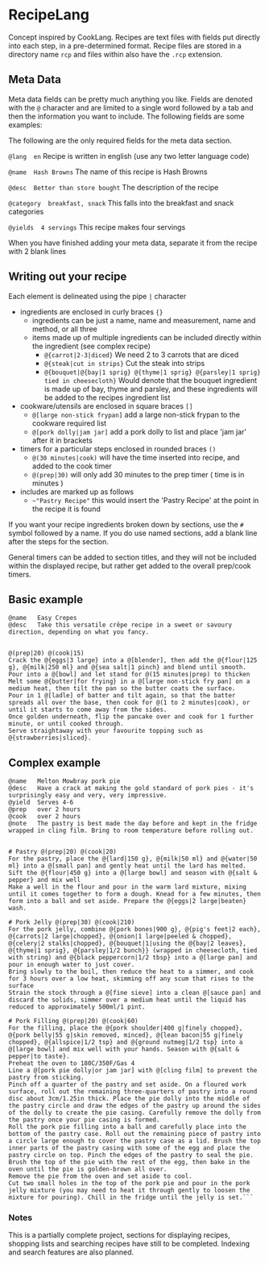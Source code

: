 # RecipeLang

Concept inspired by CookLang.
Recipes are text files with fields put directly into each step, in a pre-determined format.  Recipe files are stored in a directory name `rcp` and files within also have the `.rcp` extension.

## Meta Data

Meta data fields can be pretty much anything you like.  Fields are denoted with the `@` character and are limited to a single word followed by a tab and then the information you want to include.  The following fields are some examples:

The following are the only required fields for the meta data section.

`@lang  en` Recipe is written in english (use any two letter language code)

`@name  Hash Browns` The name of this recipe is Hash Browns

`@desc  Better than store bought` The description of the recipe

`@category  breakfast, snack` This falls into the breakfast and snack categories

`@yields  4 servings` This recipe makes four servings

When you have finished adding your meta data, separate it from the recipe with 2 blank lines

## Writing out your recipe

Each element is delineated using the pipe `|` character

- ingredients are enclosed in curly braces `{}`
  - ingredients can be just a name, name and measurement, name and method, or all three
  - items made up of multiple ingredients can be included directly within the ingredient (see complex recipe)
    - `@{carrot|2-3|diced}` We need 2 to 3 carrots that are diced
    - `@{steak|cut in strips}` Cut the steak into strips
    - `@{bouquet|@{bay|1 sprig} @{thyme|1 sprig} @{parsley|1 sprig} tied in cheesecloth}` Would denote that the bouquet ingredient is made up of bay, thyme and parsley, and these ingredients will be added to the recipes ingredient list
- cookware/utensils are enclosed in square braces `[]`
  - `@[large non-stick frypan]` add a large non-stick frypan to the cookware required list
  - `@[pork dolly|jam jar]` add a pork dolly to list and place 'jam jar' after it in brackets
- timers for a particular steps enclosed in rounded braces `()`
  - `@(30 minutes|cook)` will have the time inserted into recipe, and added to the cook timer
  - `@(prep|30)` will only add 30 minutes to the prep timer ( time is in minutes )
- includes are marked up as follows
  - `~"Pastry Recipe"` this would insert the 'Pastry Recipe' at the point in the recipe it is found

If you want your recipe ingredients broken down by sections, use the `#` symbol followed by a name.  If you do use named sections, add a blank line after the steps for the section.

General timers can be added to section titles, and they will not be included within the displayed recipe, but rather get added to the overall prep/cook timers.

## Basic example

```
@name	Easy Crepes
@desc	Take this versatile crêpe recipe in a sweet or savoury direction, depending on what you fancy.


@(prep|20) @(cook|15)
Crack the @{eggs|3 large} into a @[blender], then add the @{flour|125 g}, @{milk|250 ml} and @{sea salt|1 pinch} and blend until smooth.
Pour into a @[bowl] and let stand for @(15 minutes|prep) to thicken
Melt some @{butter|for frying} in a @[large non-stick fry pan] on a medium heat, then tilt the pan so the butter coats the surface.
Pour in 1 @[ladle] of batter and tilt again, so that the batter spreads all over the base, then cook for @(1 to 2 minutes|cook), or until it starts to come away from the sides.
Once golden underneath, flip the pancake over and cook for 1 further minute, or until cooked through.
Serve straightaway with your favourite topping such as @{strawberries|sliced}.
```

## Complex example

```
@name	Melton Mowbray pork pie
@desc	Have a crack at making the gold standard of pork pies - it's surprisingly easy and very, very impressive.
@yield	Serves 4-6
@prep	over 2 hours
@cook	over 2 hours
@note	The pastry is best made the day before and kept in the fridge wrapped in cling film. Bring to room temperature before rolling out.


# Pastry @(prep|20) @(cook|20)
For the pastry, place the @{lard|150 g}, @{milk|50 ml} and @{water|50 ml} into a @[small pan] and gently heat until the lard has melted.
Sift the @{flour|450 g} into a @[large bowl] and season with @{salt & pepper} and mix well
Make a well in the flour and pour in the warm lard mixture, mixing until it comes together to form a dough. Knead for a few minutes, then form into a ball and set aside. Prepare the @{eggs|2 large|beaten} wash.

# Pork Jelly @(prep|30) @(cook|210)
For the pork jelly, combine @{pork bones|900 g}, @{pig's feet|2 each}, @{carrots|2 large|chopped}, @{onion|1 large|peeled & chopped}, @{celery|2 stalks|chopped}, @{bouquet|1|using the @{bay|2 leaves}, @{thyme|1 sprig}, @{parsley|1/2 bunch}} (wrapped in cheesecloth, tied with string) and @{black peppercorn|1/2 tbsp} into a @[large pan] and pour in enough water to just cover.
Bring slowly to the boil, then reduce the heat to a simmer, and cook for 3 hours over a low heat, skimming off any scum that rises to the surface
Strain the stock through a @[fine sieve] into a clean @[sauce pan] and discard the solids, simmer over a medium heat until the liquid has reduced to approximately 500ml/1 pint.

# Pork Filling @(prep|20) @(cook|60)
For the filling, place the @{pork shoulder|400 g|finely chopped}, @{pork belly|55 g|skin removed, minced}, @{lean bacon|55 g|finely chopped}, @{allspice|1/2 tsp} and @{ground nutmeg|1/2 tsp} into a @[large bowl] and mix well with your hands. Season with @{salt & pepper|to taste}.
Preheat the oven to 180C/350F/Gas 4
Line a @[pork pie dolly|or jam jar] with @[cling film] to prevent the pastry from sticking.
Pinch off a quarter of the pastry and set aside. On a floured work surface, roll out the remaining three-quarters of pastry into a round disc about 3cm/1.25in thick. Place the pie dolly into the middle of the pastry circle and draw the edges of the pastry up around the sides of the dolly to create the pie casing. Carefully remove the dolly from the pastry once your pie casing is formed.
Roll the pork pie filling into a ball and carefully place into the bottom of the pastry case. Roll out the remaining piece of pastry into a circle large enough to cover the pastry case as a lid. Brush the top inner parts of the pastry casing with some of the egg and place the pastry circle on top. Pinch the edges of the pastry to seal the pie. Brush the top of the pie with the rest of the egg, then bake in the oven until the pie is golden-brown all over.
Remove the pie from the oven and set aside to cool.
Cut two small holes in the top of the pork pie and pour in the pork jelly mixture (you may need to heat it through gently to loosen the mixture for pouring). Chill in the fridge until the jelly is set.```
```


### Notes

This is a partially complete project, sections for displaying recipes, shopping lists and searching recipes have still to be completed.
Indexing and search features are also planned.

